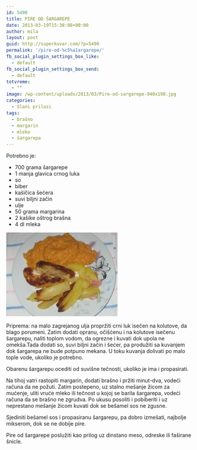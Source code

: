 ```yaml
---
id: 5490
title: PIRE OD ŠARGAREPE
date: 2013-03-19T15:38:08+00:00
author: mila
layout: post
guid: http://superkuvar.com/?p=5490
permalink: '/pire-od-%c5%a1argarepe/'
fb_social_plugin_settings_box_like:
  - default
fb_social_plugin_settings_box_send:
  - default
totvreme:
  - ""
image: /wp-content/uploads/2013/03/Pire-od-sargarepe-940x198.jpg
categories:
  - Slani prilozi
tags:
  - brašno
  - margarin
  - mleko
  - šargarepa
---
```

Potrebno je:

  * 700 grama šargarepe
  * 1 manja glavica crnog luka
  * so
  * biber
  * kašičica šećera
  * suvi biljni začin
  * ulje
  * 50 grama margarina
  * 2 kašike oštrog brašna
  * 4 dl mleka

<img class="alignnone size-medium wp-image-5491" src="/wp-content/uploads/2013/03/Pire-od-sargarepe-300x225.jpg" alt="Pire od sargarepe" width="300" height="225" /> 

Priprema: na malo zagrejanog ulja propržiti crni luk isečen na kolutove, da blago porumeni. Zatim dodati opranu, očišćenu i na kolutove isečenu šargarepu, naliti toplom vodom, da ogrezne i kuvati dok upola ne omekša.Tada dodati so, suvi biljni začin i šećer, pa produžiti sa kuvanjem dok šargarepa ne bude potpuno mekana. U toku kuvanja dolivati po malo tople vode, ukoliko je potrebno.

Obarenu šargarepu ocediti od suvišne tečnosti, ukoliko je ima i propasirati.

Na tihoj vatri rastopiti margarin, dodati brašno i pržiti minut-dva, vodeći računa da ne požuti. Zatim postepeno, uz stalno mešanje žicom za mućenje, uliti vruće mleko ili tečnost u kojoj se barila šargarepa, vodeći računa da se brašno ne zgrudva. Po ukusu posoliti i pobiberiti i uz neprestano mešanje žicom kuvati dok se bešamel sos ne zgusne.

Sjediniti bešamel sos i propasiranu šargarepu, pa dobro izmešati, najbolje mikserom, dok se ne dobije pire.

Pire od šargarepe poslužiti kao prilog uz dinstano meso, odreske ili faširane šnicle.